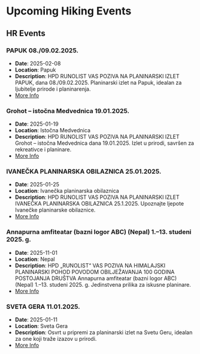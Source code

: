 # Upcoming Hiking Events

## HR Events

### PAPUK 08./09.02.2025.
- **Date**: 2025-02-08
- **Location**: Papuk
- **Description**: HPD RUNOLIST VAS POZIVA NA PLANINARSKI IZLET PAPUK, dana 08./09.02.2025. Planinarski izlet na Papuk, idealan za ljubitelje prirode i planinarenja.
- [More Info](https://hpdrunolist.hr/papuk-08-09-02-2025/)

### Grohot – istočna Medvednica 19.01.2025.
- **Date**: 2025-01-19
- **Location**: Istočna Medvednica
- **Description**: HPD RUNOLIST VAS POZIVA NA PLANINARSKI IZLET Grohot – istočna Medvednica dana 19.01.2025. Izlet u prirodi, savršen za rekreativce i planinare.
- [More Info](https://hpdrunolist.hr/grohot-istocna-medvednica-19-01-2025/)

### IVANEČKA PLANINARSKA OBILAZNICA 25.01.2025.
- **Date**: 2025-01-25
- **Location**: Ivanečka planinarska obilaznica
- **Description**: HPD RUNOLIST VAS POZIVA NA PLANINARSKI IZLET IVANEČKA PLANINARSKA OBILAZNICA 25.1.2025. Upoznajte ljepote Ivanečke planinarske obilaznice.
- [More Info](https://hpdrunolist.hr/ivanecka-planinarska-obilaznica-25-01-2024/)

### Annapurna amfiteatar (bazni logor ABC) (Nepal) 1.–13. studeni 2025. g.
- **Date**: 2025-11-01
- **Location**: Nepal
- **Description**: HPD „RUNOLIST“ VAS POZIVA NA HIMALAJSKI PLANINARSKI POHOD POVODOM OBILJEŽAVANJA 100 GODINA POSTOJANJA DRUŠTVA Annapurna amfiteatar (bazni logor ABC) (Nepal) 1.–13. studeni 2025. g. Jedinstvena prilika za iskusne planinare.
- [More Info](https://hpdrunolist.hr/annapurna-amfiteatar-bazni-logor-abc-nepal-1-13-studeni-2025-g/)

### SVETA GERA 11.01.2025.
- **Date**: 2025-01-11
- **Location**: Sveta Gera
- **Description**: Osvrt u pripremi za planinarski izlet na Svetu Geru, idealan za one koji traže izazov u prirodi.
- [More Info](https://hpdrunolist.hr/sveta-gera-11-01-2025/)

